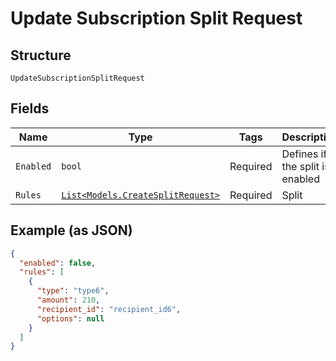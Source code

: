 
# Update Subscription Split Request

## Structure

`UpdateSubscriptionSplitRequest`

## Fields

| Name | Type | Tags | Description |
|  --- | --- | --- | --- |
| `Enabled` | `bool` | Required | Defines if the split is enabled |
| `Rules` | [`List<Models.CreateSplitRequest>`](../../doc/models/create-split-request.md) | Required | Split |

## Example (as JSON)

```json
{
  "enabled": false,
  "rules": [
    {
      "type": "type6",
      "amount": 210,
      "recipient_id": "recipient_id6",
      "options": null
    }
  ]
}
```

